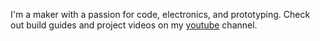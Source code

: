 I'm a maker with a passion for code, electronics, and prototyping. Check out build guides and project videos on my [youtube](https://www.youtube.com/@TuxedoMakes) channel.
